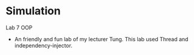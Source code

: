 # Simulation
Lab 7 OOP
- An friendly and fun lab of my lecturer Tung. This lab used Thread and independency-injector.
